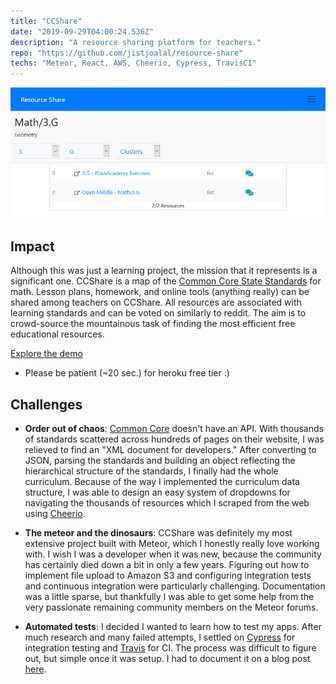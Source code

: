 ```yaml
---
title: "CCShare"
date: "2019-09-29T04:00:24.536Z"
description: "A resource sharing platform for teachers."
repo: "https://github.com/jistjoalal/resource-share"
techs: "Meteor, React, AWS, Cheerio, Cypress, TravisCI"
---
```


[![ccshare](./ccshare.png)](https://ccshare.herokuapp.com/)

## Impact

Although this was just a learning project, the mission that it represents is a significant one. CCShare is a map of the [Common Core State Standards](http://www.corestandards.org/) for math. Lesson plans, homework, and online tools (anything really) can be shared among teachers on CCShare. All resources are associated with learning standards and can be voted on similarly to reddit. The aim is to crowd-source the mountainous task of finding the most efficient free educational resources.

[Explore the demo](https://ccshare.herokuapp.com/)

- Please be patient (~20 sec.) for heroku free tier :)

## Challenges

- **Order out of chaos**: [Common Core](http://www.corestandards.org/read-the-standards/) doesn't have an API. With thousands of standards scattered across hundreds of pages on their website, I was relieved to find an "XML document for developers." After converting to JSON, parsing the standards and building an object reflecting the hierarchical structure of the standards, I finally had the whole curriculum. Because of the way I implemented the curriculum data structure, I was able to design an easy system of dropdowns for navigating the thousands of resources which I scraped from the web using [Cheerio]("https://cheerio.js.org/").

- **The meteor and the dinosaurs**: CCShare was definitely my most extensive project built with Meteor, which I honestly really love working with. I wish I was a developer when it was new, because the community has certainly died down a bit in only a few years. Figuring out how to implement file upload to Amazon S3 and configuring integration tests and continuous integration were particularly challenging. Documentation was a little sparse, but thankfully I was able to get some help from the very passionate remaining community members on the Meteor forums.

- **Automated tests**: I decided I wanted to learn how to test my apps. After much research and many failed attempts, I settled on [Cypress](https://cypress.io) for integration testing and [Travis]("https://travis-ci.com/") for CI. The process was difficult to figure out, but simple once it was setup. I had to document it on a blog post [here](/blog/meteor-e2e-ci).
